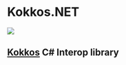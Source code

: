 # Kokkos.NET

<a href="https://www.nuget.org/packages/Kokkos.NET/" rel="nofollow">
<img src="https://img.shields.io/nuget/v/Kokkos.NET.svg?style=flat-square" style="max-width:100%;">
</a>

## <a href="https://github.com/kokkos/kokkos">Kokkos</a> C# Interop library
